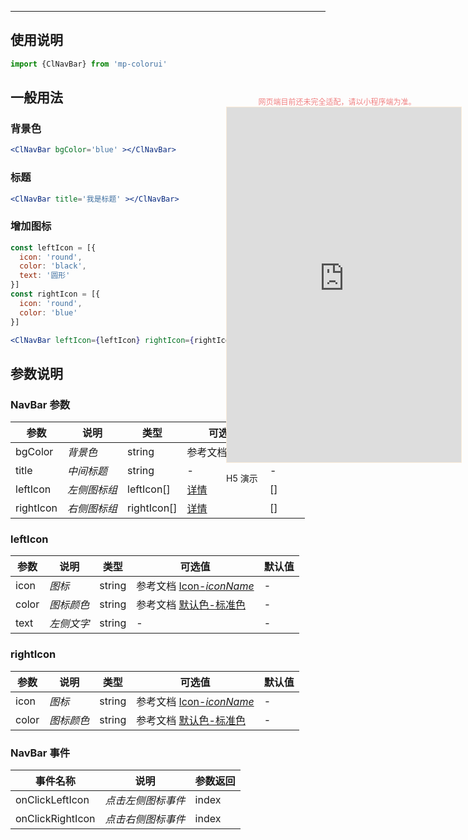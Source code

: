 ****

## 使用说明

```jsx
import {ClNavBar} from 'mp-colorui'
```



## 一般用法

### 背景色

```jsx
<ClNavBar bgColor='blue' ></ClNavBar>
```

### 标题

```jsx
<ClNavBar title='我是标题' ></ClNavBar>
```

### 增加图标

```jsx
const leftIcon = [{
  icon: 'round',
  color: 'black',
  text: '圆形'
}]
const rightIcon = [{
  icon: 'round',
  color: 'blue'
}]

<ClNavBar leftIcon={leftIcon} rightIcon={rightIcon} ></ClNavBar>
```



## 参数说明

### NavBar 参数

| 参数      | 说明         | 类型        | 可选值                                | 默认值    |
| --------- | ------------ | ----------- | ------------------------------------- | --------- |
| bgColor   | *背景色*     | string      | 参考文档 [默认色](/home/color)        | *`white`* |
| title     | *中间标题*   | string      | -                                     | -         |
| leftIcon  | *左侧图标组* | leftIcon[]  | [详情](/navigate/navBar?id=lefticon)  | []        |
| rightIcon | *右侧图标组* | rightIcon[] | [详情](/navigate/navBar?id=rightIcon) | []        |

### leftIcon

| 参数  | 说明       | 类型   | 可选值                                             | 默认值 |
| ----- | ---------- | ------ | -------------------------------------------------- | ------ |
| icon  | *图标*     | string | 参考文档 [Icon-*iconName*](/base/icon?id=iconname) | -      |
| color | *图标颜色* | string | 参考文档 [默认色-标准色](/home/color?id=标准色)    | -      |
| text  | *左侧文字* | string | -                                                  | -      |



### rightIcon

| 参数  | 说明       | 类型   | 可选值                                             | 默认值 |
| ----- | ---------- | ------ | -------------------------------------------------- | ------ |
| icon  | *图标*     | string | 参考文档 [Icon-*iconName*](/base/icon?id=iconname) | -      |
| color | *图标颜色* | string | 参考文档 [默认色-标准色](/home/color?id=标准色)    | -      |



### NavBar 事件

| 事件名称         | 说明               | 参数返回 |
| ---------------- | ------------------ | -------- |
| onClickLeftIcon  | *点击左侧图标事件* | index    |
| onClickRightIcon | *点击右侧图标事件* | index    |


<div style="position: fixed; right:10px; top: 5%">
<div style="width: 355px; display: flex; flex-wrap: wrap; justify-content: center; align-items: center; font-size: 12px; color: lightcoral">网页端目前还未完全适配，请以小程序端为准。</div>
<iframe style="border: 1px solid antiquewhite" src="https://yinliangdream.github.io/mp-colorui-h5-demo/#/pages/components/navBar/index" height="568" width="375"></iframe>
<div>
		<p>H5 演示</p>
		<div id='qrcode'></div>
	</div>
</div>

<script>
	new Vue({
		el: '#main',
		mounted() {
			setTimeout(() => {
				const id = document.getElementById("qrcode");
				new QRCode(id, {
					text: "https://yinliangdream.github.io/mp-colorui-h5-demo/#/pages/components/navBar/index",
					width: 128,
					height: 128,
					colorDark : "#000000",
					colorLight : "#ffffff",
					correctLevel : QRCode.CorrectLevel.H
				});
			});
		}
	})
</script>
